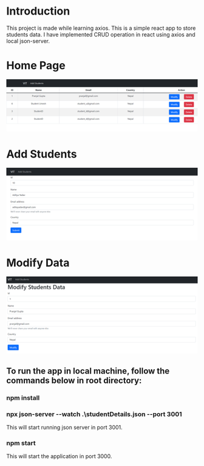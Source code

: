 # Introduction

This project is made while learning axios. This is a simple react app to store students data. 
I have implemented CRUD operation in react using axios and local json-server.

# Home Page
![](Design/HomePage.png)

# Add Students
![](Design/AddStudents.png)

# Modify Data
![](Design/ModifyPage.png)


## To run the app in local machine, follow the commands below in root directory: 

### npm install

### npx json-server --watch .\studentDetails.json --port 3001
This will start running json server in port 3001.

### npm start
This will start the application in port 3000.